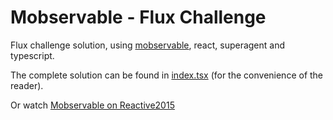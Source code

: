 # Mobservable - Flux Challenge

Flux challenge solution, using [mobservable](https://mweststrate.github.io/mobservable), react, superagent and typescript.

The complete solution can be found in [index.tsx](index.tsx) (for the convenience of the reader).

Or watch [Mobservable on Reactive2015](https://www.youtube.com/watch?v=FEwLwiizlk0&feature=em-subs_digest-g)